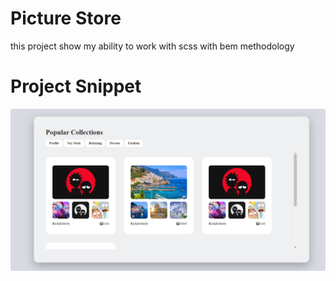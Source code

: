 # Picture Store 
this project show my ability to work with scss with bem methodology
# Project Snippet
![Preview](preview.jpg)